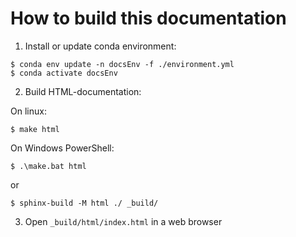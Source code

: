 # How to build this documentation


1. Install or update conda environment:
```console
$ conda env update -n docsEnv -f ./environment.yml
$ conda activate docsEnv
```

2. Build HTML-documentation:

On linux:

```console
$ make html
```

On Windows PowerShell:
```console
$ .\make.bat html
```

or

```console
$ sphinx-build -M html ./ _build/
```

3. Open `_build/html/index.html` in a web browser
